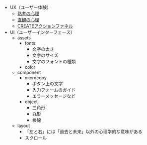 




- UX（ユーザー体験）
    - [熟考の心理](https://qiita.com/minegishirei_v2/items/47f0108e59a03eeb2309)
    - [直観の心理](https://qiita.com/minegishirei_v2/items/4dddc8d6ebd71a9d108f)
    - [CREATEアクションファネル](https://qiita.com/minegishirei_v2/items/43a339cc1baab8ef14bc)
- UI（ユーザーインターフェース）
    - assets
        - fonts
            - 文字の太さ
            - 文字のサイズ
            - 文字のフォントの種類
        - color
    - component
        - microcopy
            - ボタン上の文字
            - 入力フォームのガイド
            - エラーメッセージなど
        - object
            - 三角形
            - 丸形
            - 棒線
    - layout
        - 「左と右」には「過去と未来」以外の心理学的な意味がある
        - スクロール














